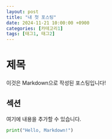 ```yaml
---
layout: post
title: "내 첫 포스팅"
date: 2024-11-21 10:00:00 +0900
categories: [카테고리1]
tags: [태그1, 태그2]
---
```


# 제목
이것은 Markdown으로 작성된 포스팅입니다!

## 섹션
여기에 내용을 추가할 수 있습니다.

```python
print("Hello, Markdown!")